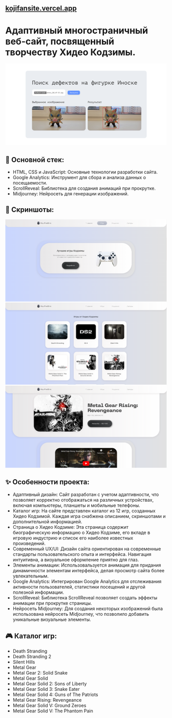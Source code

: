 ## [kojifansite.vercel.app](https://kojifansite.vercel.app)
# Адаптивный многостраничный веб-сайт, посвященный творчеству Хидео Кодзимы.
![screenshot](https://github.com/kojifansite/DefectVision/blob/main/Снимок%20экрана%20(72).png)
## 📝 Основной стек:
- HTML, CSS и JavaScript: Основные технологии разработки сайта.
- Google Analytics: Инструмент для сбора и анализа данных о посещаемости.
- ScrollReveal: Библиотека для создания анимаций при прокрутке.
- Midjourney: Нейросеть для генерации изображений.

## 👀 Скриншоты:
![screenshot](https://github.com/kojifansite/kojifansite.vercel.app/blob/main/Снимок%20экрана%20(93).png)
![screenshot](https://github.com/kojifansite/kojifansite.vercel.app/blob/main/Снимок%20экрана%20(90).png)
![screenshot](https://github.com/kojifansite/kojifansite.vercel.app/blob/main/Снимок%20экрана%20(91).png)

## ✨ Особенности проекта:
- Адаптивный дизайн: Сайт разработан с учетом адаптивности, что позволяет корректно отображаться на различных устройствах, включая компьютеры, планшеты и мобильные телефоны.
- Каталог игр: На сайте представлен каталог из 12 игр, созданных Хидео Кодзимой. Каждая игра снабжена описанием, скриншотами и дополнительной информацией.
- Страница о Хидео Кодзиме: Эта страница содержит биографическую информацию о Хидео Кодзиме, его вкладе в игровую индустрию и список его наиболее известных произведений.
- Современный UX/UI: Дизайн сайта ориентирован на современные стандарты пользовательского опыта и интерфейса. Навигация интуитивна, а визуальное оформление приятно для глаз.
- Элементы анимации: Использовальзуется анимация для придания динамичности элементам интерфейса, делая просмотр сайта более увлекательным.
- Google Analytics: Интегрирован Google Analytics для отслеживания активности пользователей, статистики посещений и другой полезной информации.
- ScrollReveal: Библиотека ScrollReveal позволяет создать эффекты анимации при прокрутке страницы.
- Нейросеть Midjourney: Для создания некоторых изображений была использована нейросеть Midjourney, что позволило добавить уникальные визуальные элементы.

## 🎮 Каталог игр:
- Death Stranding
- Death Stranding 2
- Silent Hills
- Metal Gear
- Metal Gear 2: Solid Snake
- Metal Gear Solid
- Metal Gear Solid 2: Sons of Liberty
- Metal Gear Solid 3: Snake Eater
- Metal Gear Solid 4: Guns of The Patriots
- Metal Gear Rising: Revengeance
- Metal Gear Solid V: Ground Zeroes
- Metal Gear Solid V: The Phantom Pain
